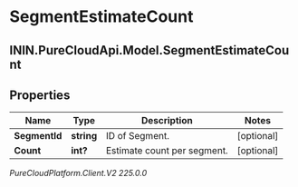 # SegmentEstimateCount

## ININ.PureCloudApi.Model.SegmentEstimateCount

## Properties

|Name | Type | Description | Notes|
|------------ | ------------- | ------------- | -------------|
| **SegmentId** | **string** | ID of Segment. | [optional] |
| **Count** | **int?** | Estimate count per segment. | [optional] |



_PureCloudPlatform.Client.V2 225.0.0_
